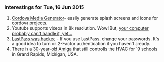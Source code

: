 ### Interestings for Tue, 16 Jun 2015


1. [Cordova Media Generator](https://www.npmjs.com/package/cordova-media-generator)- easily generate splash screens and icons for cordova projects.
2. Youtube supports videos in 8k resolution. Wow! But, [your computer probably can't handle it, yet...](http://www.digitaltrends.com/computing/ghost-towns-is-youtubes-first-ever-8k-video-but-you-probably-cant-watch-it/)
3. [LastPass was hacked](https://blog.lastpass.com/2015/06/lastpass-security-notice.html/) - If you use LastPass, change your passwords.  It's a good idea to turn on 2-Factor authentication if you haven't aready.
4. There is a [30-year-old Amiga](http://www.digitaltrends.com/computing/theres-30-year-old-commodore-amiga-still-controlling-heat-ac-19-public-schools/) that still controlls the HVAC for 19 schools in Grand Rapids, Michigan, USA.
